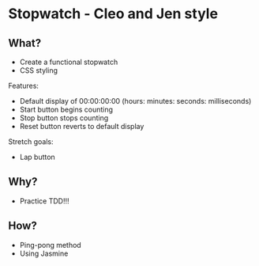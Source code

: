 # Stopwatch - Cleo and Jen style

## What?

- Create a functional stopwatch
- CSS styling

Features:
- Default display of 00:00:00:00 (hours: minutes: seconds: milliseconds)
- Start button begins counting
- Stop button stops counting
- Reset button reverts to default display

Stretch goals:
- Lap button

## Why?

- Practice TDD!!!

## How?

- Ping-pong method
- Using Jasmine
